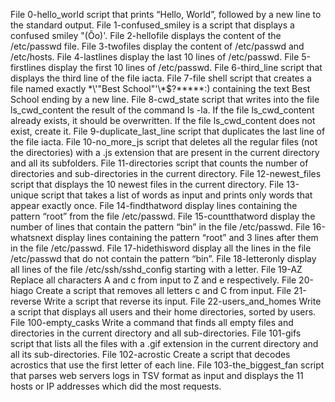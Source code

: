 File 0-hello_world script that prints “Hello, World”, followed by a new line to the standard output.
File 1-confused_smiley is a script that displays a confused smiley "(Ôo)'.
File 2-hellofile displays the content of the /etc/passwd file.
File 3-twofiles display the content of /etc/passwd and /etc/hosts.
File 4-lastlines display the last 10 lines of /etc/passwd.
File 5-firstlines display the first 10 lines of /etc/passwd.
File 6-third_line script that displays the third line of the file iacta.
File 7-file shell script that creates a file named exactly \*\\'"Best School"\'\\*$\?\*\*\*\*\*:) containing the text Best School ending by a new line.
File 8-cwd_state script that writes into the file ls_cwd_content the result of the command ls -la. If the file ls_cwd_content already exists, it should be overwritten. If the file ls_cwd_content does not exist, create it.
File 9-duplicate_last_line script that duplicates the last line of the file iacta.
File 10-no_more_js script that deletes all the regular files (not the directories) with a .js extension that are present in the current directory and all its subfolders.
File 11-directories script that counts the number of directories and sub-directories in the current directory.
File 12-newest_files script that displays the 10 newest files in the current directory.
File 13-unique script that takes a list of words as input and prints only words that appear exactly once.
File 14-findthatword display lines containing the pattern “root” from the file /etc/passwd.
File 15-countthatword display the number of lines that contain the pattern “bin” in the file /etc/passwd.
File 16-whatsnext display lines containing the pattern “root” and 3 lines after them in the file /etc/passwd.
File 17-hidethisword display all the lines in the file /etc/passwd that do not contain the pattern “bin”.
File 18-letteronly display all lines of the file /etc/ssh/sshd_config starting with a letter.
File 19-AZ Replace all characters A and c from input to Z and e respectively.
File 20-hiago Create a script that removes all letters c and C from input.
File 21-reverse Write a script that reverse its input.
File 22-users_and_homes Write a script that displays all users and their home directories, sorted by users.
File 100-empty_casks Write a command that finds all empty files and directories in the current directory and all sub-directories.
File 101-gifs script that lists all the files with a .gif extension in the current directory and all its sub-directories.
File 102-acrostic Create a script that decodes acrostics that use the first letter of each line.
File 103-the_biggest_fan script that parses web servers logs in TSV format as input and displays the 11 hosts or IP addresses which did the most requests.
